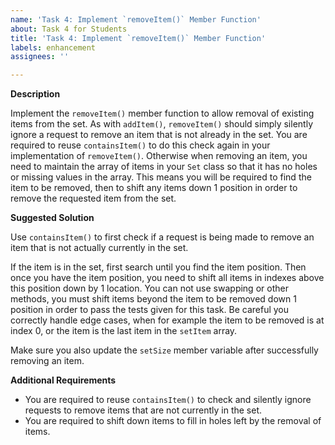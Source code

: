 ```yaml
---
name: 'Task 4: Implement `removeItem()` Member Function'
about: Task 4 for Students
title: 'Task 4: Implement `removeItem()` Member Function'
labels: enhancement
assignees: ''

---
```


**Description**

Implement the `removeItem()` member function to allow removal of existing items from the set.  As with `addItem()`, `removeItem()` should simply silently ignore a request to remove an item that is not already in the set.  You are required to reuse `containsItem()` to do this check again in your implementation of `removeItem()`.  Otherwise when removing an item, you need to maintain the array of items in your `Set` class so that it has no holes or missing values in the array.  This means you will be required to find the item to be removed, then to shift any items down 1 position in order to remove the requested item from the set.

**Suggested Solution**

Use `containsItem()` to first check if a request is being made to remove an item that is not actually currently in the set.

If the item is in the set, first search until you find the item position.  Then once you have the item position, you need to shift all items in indexes above this position down by 1 location.  You can not use swapping or other methods, you must shift items beyond the item to be removed down 1 position in order to pass the tests given for this task.  Be careful you correctly handle edge cases, when for example the item to be removed is at index 0, or the item is the last item in the `setItem` array.

Make sure you also update the `setSize` member variable after successfully removing an item.

**Additional Requirements**

- You are required to reuse `containsItem()` to check and silently ignore requests to remove items that are not currently in the set.
- You are required to shift down items to fill in holes left by the removal of items.

